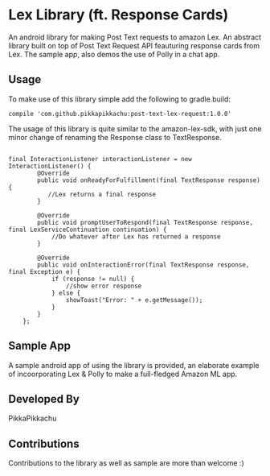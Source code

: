 # Lex Library (ft. Response Cards)

An android library for making Post Text requests to amazon Lex. An abstract library built on top of Post Text Request API feauturing response cards from Lex. The sample app, also demos the use of Polly in a chat app. 

## Usage

To make use of this library simple add the following to gradle.build:
```
compile 'com.github.pikkapikkachu:post-text-lex-request:1.0.0'
```

The usage of this library is quite similar to the amazon-lex-sdk, with just one minor change of renaming the Response class to TextResponse. 

```

final InteractionListener interactionListener = new InteractionListener() {
        @Override
        public void onReadyForFulfillment(final TextResponse response) {
           //Lex returns a final response 
        }

        @Override
        public void promptUserToRespond(final TextResponse response, final LexServiceContinuation continuation) {
            //Do whatever after Lex has returned a response
        }

        @Override
        public void onInteractionError(final TextResponse response, final Exception e) {
            if (response != null) {
                //show error response 
            } else {
                showToast("Error: " + e.getMessage());
            }
        }
    };
```

## Sample App
A sample android app of using the library is provided, an elaborate example of incoorporating Lex & Polly to make a full-fledged Amazon ML app. 

## Developed By

PikkaPikkachu

## Contributions
Contributions to the library as well as sample are more than welcome :)
